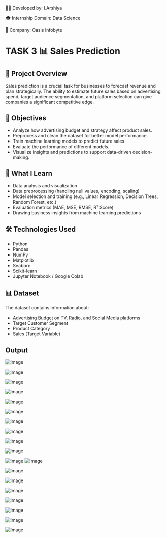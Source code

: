 👩‍💻 Developed by: I.Arshiya

🎓 Internship Domain: Data Science

🏢 Company: Oasis Infobyte


# TASK 3 📊 Sales Prediction  

## 📌 Project Overview

Sales prediction is a crucial task for businesses to forecast revenue and plan strategically. The ability to estimate future sales based on advertising spend, target audience segmentation, and platform selection can give companies a significant competitive edge. 

## 🎯 Objectives

- Analyze how advertising budget and strategy affect product sales.
- Preprocess and clean the dataset for better model performance.
- Train machine learning models to predict future sales.
- Evaluate the performance of different models.
- Visualize insights and predictions to support data-driven decision-making.

## 🧠 What I Learn

- Data analysis and visualization
- Data preprocessing (handling null values, encoding, scaling)
- Model selection and training (e.g., Linear Regression, Decision Trees, Random Forest, etc.)
- Evaluation metrics (MAE, MSE, RMSE, R² Score)
- Drawing business insights from machine learning predictions

## 🛠️ Technologies Used

- Python
- Pandas
- NumPy
- Matplotlib
- Seaborn
- Scikit-learn
- Jupyter Notebook / Google Colab

## 📊 Dataset

The dataset contains information about:
- Advertising Budget on TV, Radio, and Social Media platforms
- Target Customer Segment
- Product Category
- Sales (Target Variable)

## Output
![Image](https://github.com/user-attachments/assets/cf09d049-f469-4d59-82c5-48bd5df75fcb)

![Image](https://github.com/user-attachments/assets/2cdb505b-6011-436e-a130-a18489a81e91)

![Image](https://github.com/user-attachments/assets/120bd157-0c8c-4b37-9f19-4992cffdaa9e)

![Image](https://github.com/user-attachments/assets/e189798b-1fde-47e9-83a8-c02ab284f0b5)

![Image](https://github.com/user-attachments/assets/6621edb0-fa4a-45ad-b166-14e1c345b8be)

![Image](https://github.com/user-attachments/assets/87101ad3-01b5-4913-af4f-3021c2594559)

![Image](https://github.com/user-attachments/assets/d46bcc02-165f-4e4c-9263-08a40f45023d)

![Image](https://github.com/user-attachments/assets/0e844caa-21fd-4119-a047-f52f55cf85a0)

![Image](https://github.com/user-attachments/assets/6a4c3dca-022d-43cf-ab0d-928e151e7294)

![Image](https://github.com/user-attachments/assets/7d3ab348-ada8-45be-a1f4-b79ea0cc5755)

![Image](https://github.com/user-attachments/assets/7d4a58c0-fc27-4608-b34e-513b0d6dd132)
![Image](https://github.com/user-attachments/assets/55e70676-9314-4896-9e30-45d04b55888e)

![Image](https://github.com/user-attachments/assets/e684f7fc-e815-4322-8da8-467c468a4419)

![Image](https://github.com/user-attachments/assets/9379be90-4638-4b94-87af-f2d88f240d05)

![Image](https://github.com/user-attachments/assets/91834fb3-a102-4d59-a758-8fbe1c3a9e3a)

![Image](https://github.com/user-attachments/assets/dab07d42-9033-416d-91b5-b9192fe79cf9)

![Image](https://github.com/user-attachments/assets/010c3e68-6f73-4993-93d8-a14c7706cfb3)

![Image](https://github.com/user-attachments/assets/7d25fbe7-b403-4ab1-975b-5e4281b9d6cd)

![Image](https://github.com/user-attachments/assets/2be7f2c0-a3d6-420e-92db-68a135f4b577)


